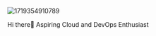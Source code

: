 
![1719354910789](https://github.com/Vsethi44/vsethi44/assets/151629020/c3da9b7f-222e-443e-aa6b-b018ab1c415f)

Hi there👋
Aspiring Cloud and DevOps Enthusiast
<!--
**Vsethi44/vsethi44** is a ✨ _special_ ✨ repository because its `README.md` (this file) appears on your GitHub profile.

Here are some ideas to get you started:

- 🔭 I’m currently working on ...
- 🌱 I’m currently learning ...
- 👯 I’m looking to collaborate on ...
- 🤔 I’m looking for help with ...
- 💬 Ask me about ...
- 📫 How to reach me: ...
- 😄 Pronouns: ...
- ⚡ Fun fact: ...
-->
